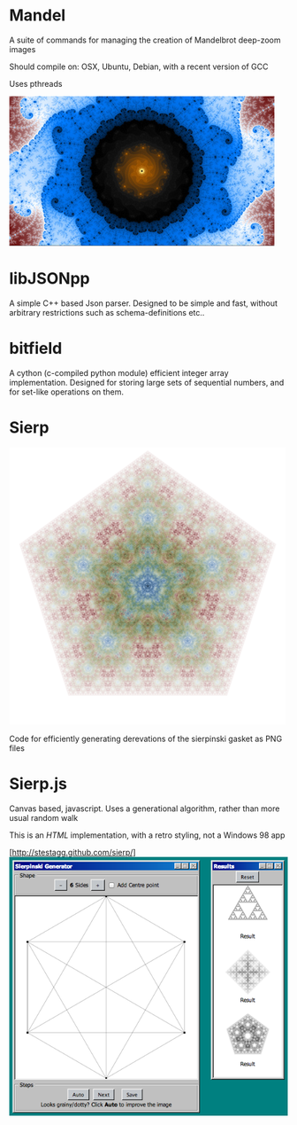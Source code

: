 Mandel
======

A suite of commands for managing the creation of Mandelbrot deep-zoom images

Should compile on:  OSX, Ubuntu, Debian, with a recent version of GCC

Uses pthreads

![](http://github.com/stestagg/Personal/raw/master/Mandel/samples/4074_small.jpg)


libJSONpp
=========

A simple C++ based Json parser.  Designed to be simple and fast, without arbitrary restrictions such as schema-definitions etc..


bitfield
========
A cython (c-compiled python module) efficient integer array implementation.  Designed for storing large sets of sequential numbers, and for set-like operations on them.


Sierp
=====

![](http://github.com/stestagg/Personal/raw/master/Sierp/samples/small.png)

Code for efficiently generating derevations of the sierpinski gasket as PNG files

Sierp.js
========

Canvas based, javascript. Uses a generational algorithm, rather than more usual random walk

This is an _HTML_ implementation, with a retro styling, not a Windows 98 app

[http://stestagg.github.com/sierp/]
![](http://github.com/stestagg/Personal/raw/master/Sierp.js/sample.png)
